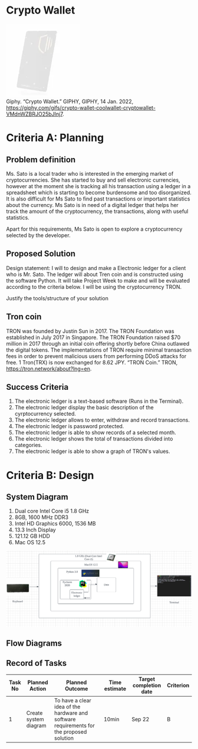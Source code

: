 # Crypto Wallet

![](https://github.com/thumulakaru/Unit-1/blob/main/Projects/Crypto_wallet.gif)  
Giphy. “Crypto Wallet.” GIPHY, GIPHY, 14 Jan. 2022, https://giphy.com/gifs/crypto-wallet-coolwallet-cryptowallet-VMdnWZBRJO25bJInj7.

# Criteria A: Planning

## Problem definition

Ms. Sato is a local trader who is interested in the emerging market of cryptocurrencies. She has started to buy and sell electronic currencies, however at the moment she is tracking all his transaction using a ledger in a spreadsheet which is starting to become burdensome and too disorganized. It is also difficult for Ms Sato to find past transactions or important statistics about the currency. Ms Sato is in need of a digital ledger that helps her track the amount of the cryptocurrency, the transactions, along with useful statistics. 

Apart for this requirements, Ms Sato is open to explore a cryptocurrency selected by the developer.

## Proposed Solution

Design statement:
I will to design and make a Electronic ledger for a client who is Mr. Sato. The ledger will about Tren coin and is constructed using the software Python. It will take Project Week to make and will be evaluated according to the criteria below. I will be using the cryptocurrency TRON.


Justify the tools/structure of your solution

## Tron coin
TRON was founded by Justin Sun in 2017. The TRON Foundation was established in July 2017 in Singapore. The TRON Foundation raised $70 million in 2017 through an initial coin offering shortly before China outlawed the digital tokens. The implementations of TRON require minimal transaction fees in order to prevent malicious users from performing DDoS attacks for free. 1 Tron(TRX) is now exchanged for 8.62 JPY.
“TRON Coin.” TRON, https://tron.network/about?lng=en. 

## Success Criteria
1. The electronic ledger is a text-based software (Runs in the Terminal).
2. The electronic ledger display the basic description of the cyrptocurrency selected.
3. The electronic ledger allows to enter, withdraw and record transactions.
4. The electronic ledger is password protected.
5. The electronic ledger is able to show records of a selected month.
6. The electronic ledger shows the total of transactions divided into categories.
7. The electronic ledger is able to show a graph of TRON's values.

# Criteria B: Design

## System Diagram
1. Dual core Intel Core i5 1.8 GHz
2. 8GB, 1600 MHz DDR3
3. Intel HD Graphics 6000, 1536 MB
4. 13.3 Inch Display
5. 121.12 GB HDD
6. Mac OS 12.5

![](https://github.com/thumulakaru/Unit-1/blob/main/Projects/System_diagram.png)

## Flow Diagrams


## Record of Tasks
| Task No | Planned Action                                                | Planned Outcome                                                                                                 | Time estimate | Target completion date | Criterion |
|---------|---------------------------------------------------------------|-----------------------------------------------------------------------------------------------------------------|---------------|------------------------|-----------|
| 1       | Create system diagram                                         | To have a clear idea of the hardware and software requirements for the proposed solution                        | 10min         | Sep 22                 | B         |


